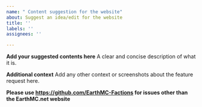 ```yaml
---
name: " Content suggestion for the website"
about: Suggest an idea/edit for the website
title: ''
labels: ''
assignees: ''

---
```


**Add your suggested contents here**
A clear and concise description of what it is.

**Additional context**
Add any other context or screenshots about the feature request here.

**Please use <https://github.com/EarthMC-Factions> for issues other than the EarthMC.net website**
